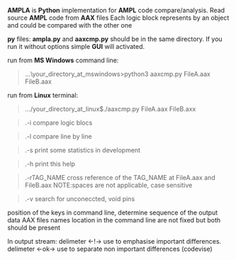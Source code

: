 **AMPLA** is **Python** implementation for **AMPL** code compare/analysis.
Read source **AMPL** code from **AAX** files
Each logic block represents by an object and could be compared with the other one

**py** files: **ampla.py** and **aaxcmp.py** should be in the same directory.
If you run it without options simple **GUI** will activated.

run from **MS Windows** command line:
>...\your_directory_at_mswindows>python3 aaxcmp.py FileA.aax FileB.aax <options>

run from **Linux** terminal:
>.../your_directory_at_linux$./aaxcmp.py FileA.aax FileB.axx <options>
    
>.-i compare logic blocs

>.-l compare line by line

>.-s print some statistics in development

>.-h print this help

>.-rTAG_NAME cross reference of the TAG_NAME at FileA.aax and FileB.aax NOTE:spaces are not applicable, case sensitive

>.-v search for unconeccted, void pins

position of the keys in command line, determine sequence of the output data
AAX files names location in the command line are not fixed but both should be present

In output stream:
    delimeter   <-!->    use to emphasise important differences.
    delimeter   <-ok->   use to separate non important differences (codevise)

